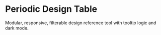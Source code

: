 # Periodic Design Table

Modular, responsive, filterable design reference tool with tooltip logic and dark mode.